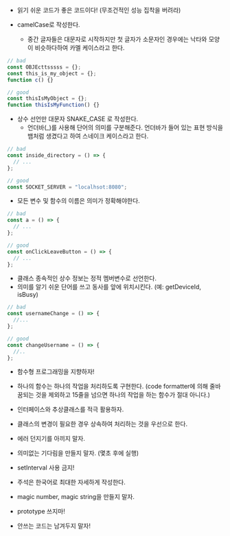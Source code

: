 - 읽기 쉬운 코드가 좋은 코드이다! (무조건적인 성능 집착을 버려라)

- camelCase로 작성한다.
  - 중간 글자들은 대문자로 시작하지만 첫 글자가 소문자인 경우에는 낙타와 모양이 비슷하다하여 카멜 케이스라고 한다.

```js
// bad
const OBJEcttsssss = {};
const this_is_my_object = {};
function c() {}

// good
const thisIsMyObject = {};
function thisIsMyFunction() {}
```

- 상수 선언만 대문자 SNAKE_CASE 로 작성한다.
  - 언더바(\_)를 사용해 단어의 의미를 구분해준다. 언더바가 들어 있는 표현 방식을 뱀처럼 생겼다고 하여 스네이크 케이스라고 한다.

```js
// bad
const inside_directory = () => {
  // ...
};

// good
const SOCKET_SERVER = "localhsot:8080";
```

- 모든 변수 및 함수의 이름은 의미가 정확해야한다.

```js
// bad
const a = () => {
  // ...
};

// good
const onClickLeaveButton = () => {
  // ...
};
```

- 클래스 종속적인 상수 정보는 정적 멤버변수로 선언한다.
- 의미를 알기 쉬운 단어를 쓰고 동사를 앞에 위치시킨다. (예: getDeviceId, isBusy)

```js
// bad
const usernameChange = () => {
  //...
};

// good
const changeUsername = () => {
  //..
};
```

- 함수형 프로그래밍을 지향하자!
- 하나의 함수는 하나의 작업을 처리하도록 구현한다. (code formatter에 의해 줄바꿈되는 것을 제외하고 15줄을 넘으면 하나의 작업을 하는 함수가 절대 아니다.)

- 인터페이스와 추상클래스를 적극 활용하자.
- 클래스의 변경이 필요한 경우 상속하여 처리하는 것을 우선으로 한다.
- 에러 던지기를 아끼지 말자.
- 의미없는 기다림을 만들지 말자. (몇초 후에 실행)
- setInterval 사용 금지!
- 주석은 한국어로 최대한 자세하게 작성한다.
- magic number, magic string을 만들지 말자.
- prototype 쓰지마!
- 안쓰는 코드는 남겨두지 말자!
